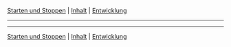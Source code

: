 [Starten und Stoppen](starting.md) | [Inhalt](README.md) | [Entwicklung](development.md)
- - -

- - -

[Starten und Stoppen](starting.md) | [Inhalt](README.md) | [Entwicklung](development.md)
